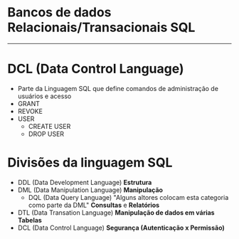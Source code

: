# Bancos de dados Relacionais/Transacionais SQL
------
# DCL (Data Control Language)
- Parte da Linguagem SQL que define comandos de administração de usuários e acesso
- GRANT
- REVOKE
- USER
	- CREATE USER
	- DROP USER
# Divisões da linguagem SQL
- DDL (Data Development Language) <b>Estrutura</b>
- DML (Data Manipulation Language) <b>Manipulação</b>
	- DQL (Data Query Language) "Alguns altores colocam esta categoria como parte da DML" <b>Consultas</b> e <b>Relatórios</b>
- DTL (Data Transation Language) <b>Manipulação de dados em várias Tabelas</b>
- DCL (Data Control Language) <b>Segurança (Autenticação x Permissão)</b>
